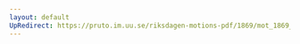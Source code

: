 ```yaml
---
layout: default
UpRedirect: https://pruto.im.uu.se/riksdagen-motions-pdf/1869/mot_1869__ak__83/mot_1869__ak__83-001.pdf
---
```

